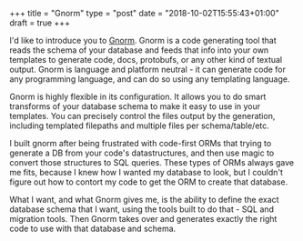 +++
title = "Gnorm"
type = "post"
date = "2018-10-02T15:55:43+01:00"
draft = true
+++


I'd like to introduce you to [Gnorm](https://gnorm.org).  Gnorm is a code
generating tool that reads the schema of your database and feeds that info into
your own templates to generate code, docs, protobufs, or any other kind of
textual output.  Gnorm is language and platform neutral - it can generate code
for any programming language, and can do so using any templating language.

Gnorm is highly flexible in its configuration.  It allows you to do smart
transforms of your database schema to make it easy to use in your
templates.  You can precisely control the files output by the generation,
including templated filepaths and multiple files per schema/table/etc.

I built gnorm after being frustrated with code-first ORMs that trying to
generate a DB from your code's datastructures, and then use magic to convert
those structures to SQL queries.  These types of ORMs always gave me fits,
because I knew how I wanted my database to look, but I couldn't figure out how
to contort my code to get the ORM to create that database.

What I want, and what Gnorm gives me, is the ability to define the exact
database schema that I want, using the tools built to do that - SQL and
migration tools. Then Gnorm takes over and generates exactly the right code to
use with that database and schema.


